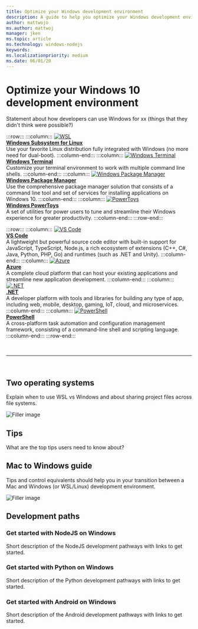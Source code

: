 ```yaml
---
title: Optimize your Windows development environment
description: A guide to help you optimize your Windows development environment.
author: mattwojo 
ms.author: mattwoj 
manager: jken
ms.topic: article
ms.technology: windows-nodejs
keywords: 
ms.localizationpriority: medium
ms.date: 06/01/20
---
```


# Optimize your Windows 10 development environment

Statement about how developers can use Windows for xx (things that they didn't think were possible?)

:::row:::
    :::column:::
       [![WSL](../images/windows-linux-dev-env.png)](https://docs.microsoft.com/windows/wsl/)<br>
        **[Windows Subsystem for Linux](https://docs.microsoft.com/windows/wsl/)**<br>
        Use your favorite Linux distribution fully integrated with Windows (no more need for dual-boot).
    :::column-end:::
    :::column:::
       [![Windows Terminal](../images/terminal.png)](https://docs.microsoft.com/windows/terminal/)<br>
        **[Windows Terminal](https://docs.microsoft.com/windows/terminal/)**<br>
        Customize your terminal environment to work with multiple command line shells.
    :::column-end:::
    :::column:::
       [![Windows Package Manager](../images/winget.png)](https://docs.microsoft.com/windows/package-manager/)<br>
        **[Windows Package Manager](https://docs.microsoft.com/windows/package-manager/)**<br>
        Use the comprehensive package manager solution that consists of a command line tool and set of services for installing applications on Windows 10.
    :::column-end:::
    :::column:::
       [![PowerToys](../images/powertoys.png)](https://github.com/microsoft/PowerToys)<br>
        **[Windows PowerToys](https://github.com/microsoft/PowerToys)**<br>
        A set of utilities for power users to tune and streamline their Windows experience for greater productivity.
    :::column-end:::
:::row-end:::

:::row:::
    :::column:::
       [![VS Code](../images/vscode.png)](https://code.visualstudio.com/docs)<br>
        **[VS Code](https://code.visualstudio.com/docs)**<br>
        A lightweight but powerful source code editor with built-in support for JavaScript, TypeScript, Node.js, a rich ecosystem of extensions (C++, C#, Java, Python, PHP, Go) and runtimes (such as .NET and Unity).
    :::column-end:::
    :::column:::
       [![Azure](../images/azure.png)](https://docs.microsoft.com/azure/guides/developer/azure-developer-guide)<br>
        **[Azure](https://docs.microsoft.com/azure/guides/developer/azure-developer-guide)**<br>
        A complete cloud platform that can host your existing applications and streamline new application development.
    :::column-end:::
    :::column:::
       [![.NET](../images/net.png)](https://dotnet.microsoft.com/)<br>
        **[.NET](https://dotnet.microsoft.com/)**<br>
        A developer platform with tools and libraries for building any type of app, including web, mobile, desktop, gaming, IoT, cloud, and microservices.
    :::column-end:::
    :::column:::
       [![PowerShell](../images/powershell.png)](https://docs.microsoft.com/powershell/)<br>
        **[PowerShell](https://docs.microsoft.com/powershell/)**<br>
        A cross-platform task automation and configuration management framework, consisting of a command-line shell and scripting language.
    :::column-end:::
:::row-end:::

<br>

---

<br>

## Two operating systems

Explain when to use WSL vs Windows and about sharing project files across file systems.

![Filler image](../images/flashy-office.png)

## Tips

What are the top tips users need to know about?

## Mac to Windows guide

Tips and control equivalents should help you in your transition between a Mac and Windows (or WSL/Linux) development environment.

![Filler image](../images/flashy-office2.png)

## Development paths

### Get started with NodeJS on Windows

Short description of the NodeJS development pathways with links to get started.

### Get started with Python on Windows

Short description of the Python development pathways with links to get started.

### Get started with Android on Windows

Short description of the Android development pathways with links to get started.
